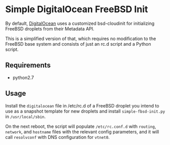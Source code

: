 # Simple DigitalOcean FreeBSD Init

By default, [DigitalOcean](http://digitalocean.com) uses a customized
bsd-cloudinit for initializing FreeBSD droplets from their Metadata API.

This is a simplified version of that, which requires no modification to the
FreeBSD base system and consists of just an rc.d script and a Python script.

## Requirements

* python2.7

## Usage

Install the `digitalocean` file in /etc/rc.d of a FreeBSD droplet you intend to
use as a snapshot template for new droplets and install `simple-fbsd-init.py` in
`/usr/local/sbin`.

On the next reboot, the script will populate `/etc/rc.conf.d` with `routing`,
`network`, and `hostname` files with the relevant config parameters, and it will
call `resolvconf` with DNS configuration for `vtnet0`.
